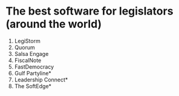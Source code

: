 # The best software for legislators (around the world)
1. LegiStorm
2. Quorum
3. Salsa Engage
4. FiscalNote
5. FastDemocracy
6. Gulf Partyline*
7. Leadership Connect*
8. The SoftEdge*

